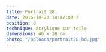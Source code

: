 ```yaml
---
title: Portrait 28
date: 2016-10-20 14:47:00 Z
position: 8
technique: Acrylique sur toile
dimensions: 46 x 38 cm
photo: "/uploads/portrait28_hd.jpg"
---
```


